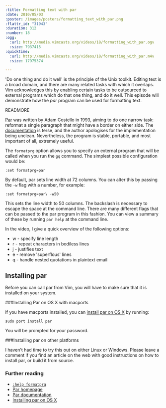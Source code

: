 ```yaml
--- 
:title: Formatting text with par
:date: 2010/05/03
:poster: /images/posters/formatting_text_with_par.png
:flattr_id: "31943"
:duration: 312
:number: 18
:ogg: 
  :url: http://media.vimcasts.org/videos/18/formatting_with_par.ogv
  :size: 7937415
:quicktime: 
  :url: http://media.vimcasts.org/videos/18/formatting_with_par.m4v
  :size: 17975374

---
```


'Do one thing and do it well' is the principle of the Unix toolkit. Editing text is a broad domain, and there are many related tasks with which it overlaps. Vim acknowledges this by enabling certain tasks to be outsourced to external programs which do that one thing, and do it well. This episode will demonstrate how the *par* program can be used for formatting text.


READMORE


[Par][par] was written by Adam Costello in 1993, aiming to do one narrow task: reformat a single paragraph that might have a border on either side. The [documentation][par_doc] is terse, and the author apologises for the implementation being unclean. Nevertheless, the program is stable, portable, and most important of all, extremely useful.

The `formatprg` option allows you to specify an external program that will be called when you run the `gq` command. The simplest possible configuration would be:

    :set formatprg=par

By default, par sets line width at 72 columns. You can alter this by passing the `-w` flag with a number, for example:

    :set formatprg=par\ -w50

This sets the line width to 50 columns. The backslash is necessary to escape the space at the command line. There are many different flags that can be passed to the par program in this fashion. You can view a summary of these by running `par help` at the command line. 

In the video, I give a quick overview of the following options:

* w - specify line length
* r - repeat characters in bodiless lines
* j - justifies text
* e - remove 'superflous' lines
* q - handle nested quotations in plaintext email

## Installing par

Before you can call par from Vim, you will have to make sure that it is installed on your system. 

###Installing Par on OS X with macports

If you have macports installed, you can [install par on OS X][par_osx] by running:

    sudo port install par

You will be prompted for your password.

###Installing par on other platforms

I haven't had time to try this out on either Linux or Windows. Please leave a comment if you find an article on the web with good instructions on how to install par, or build it from source.

### Further reading

* [`:help formatprg`][formatprg]
* [Par homepage][par]
* [Par documentation][par_doc]
* [Installing par on OS X][par_osx]

[formatprg]: http://vimdoc.sourceforge.net/htmldoc/options.html#'formatprg'
[par]: http://www.nicemice.net/par/
[par_doc]: http://www.nicemice.net/par/par-doc.var
[par_osx]: http://par.darwinports.com/
